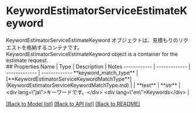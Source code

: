 # KeywordEstimatorServiceEstimateKeyword

<div lang=\"ja\">KeywordEstimatorServiceEstimateKeyword オブジェクトは、見積もりのリクエストを格納するコンテナです。</div> <div lang=\"en\">KeywordEstimatorServiceEstimateKeyword object is a container for the estimate request.</div> 
## Properties
Name | Type | Description | Notes
------------ | ------------- | ------------- | -------------
**keyword_match_type** | [**KeywordEstimatorServiceKeywordMatchType**](KeywordEstimatorServiceKeywordMatchType.md) |  | 
**text** | **str** | &lt;div lang&#x3D;\&quot;ja\&quot;&gt;キーワードです。&lt;/div&gt; &lt;div lang&#x3D;\&quot;en\&quot;&gt;Keywords&lt;/div&gt;  | 

[[Back to Model list]](../README.md#documentation-for-models) [[Back to API list]](../README.md#documentation-for-api-endpoints) [[Back to README]](../README.md)



